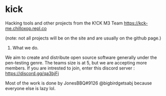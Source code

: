 # kick
Hacking tools and other projects from the K!CK M3 Team https://kck-me.chilloxop.repl.co



(note: not all projects will be on the site and are usually on the github page.)




1. What we do.

We aim to create and distribute open source software generally under the pen-testing genre.
The teams size is at 5, but we are accepting more members. If you are intrested to join, enter this discord server : https://discord.gg/qa3bjFj




Most of the work is done by JonesBBQ#9126 @bigbirdgetsabj  because everyone else is lazy lol.
